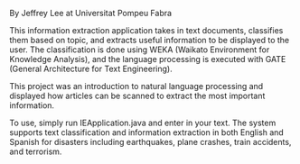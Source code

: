 By Jeffrey Lee at Universitat Pompeu Fabra

This information extraction application takes in text documents, classifies them based on topic, and extracts useful information to be displayed to the user. The classification is done using WEKA (Waikato Environment for Knowledge Analysis), and the language processing is executed with GATE (General Architecture for Text Engineering).

This project was an introduction to natural language processing and displayed how articles can be scanned to extract the most important information.

To use, simply run IEApplication.java and enter in your text. The system supports text classification and information extraction in both English and Spanish for disasters including earthquakes, plane crashes, train accidents, and terrorism.
